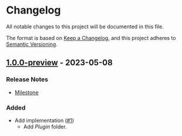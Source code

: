 # Changelog

All notable changes to this project will be documented in this file.

The format is based on [Keep a Changelog](https://keepachangelog.com/en/1.0.0/),
and this project adheres to [Semantic Versioning](https://semver.org/spec/v2.0.0.html).

## [1.0.0-preview](https://github.com/unity-game-framework/ugf-google-externaldependencymanager/releases/tag/1.0.0-preview) - 2023-05-08  

### Release Notes

- [Milestone](https://github.com/unity-game-framework/ugf-google-externaldependencymanager/milestone/1?closed=1)  
    

### Added

- Add implementation ([#1](https://github.com/unity-game-framework/ugf-google-externaldependencymanager/issues/1))  
    - Add _Plugin_ folder.


